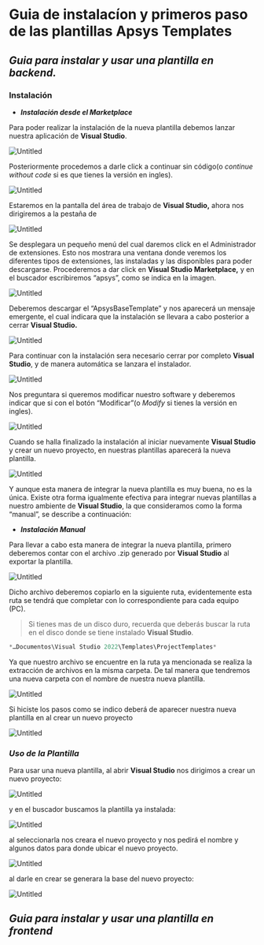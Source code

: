 # Guia de instalacíon y primeros paso de las plantillas Apsys Templates

## *Guia para instalar y usar una plantilla en backend.*

### **Instalación**

- ***Instalación desde el Marketplace***

Para poder realizar la instalación de la nueva plantilla debemos lanzar nuestra aplicación de **Visual Studio**.

![Untitled](Resources/Untitled.png)

Posteriormente procedemos a darle click a continuar sin código(o *continue without code* si es que tienes la versión en ingles). 

![Untitled](Resources/Untitled%201.png)

Estaremos en la pantalla del área de trabajo de **Visual Studio,** ahora nos dirigiremos a la pestaña de 

![Untitled](Resources/Untitled%202.png)

Se desplegara un pequeño menú del cual daremos click en el Administrador de extensiones. Esto nos mostrara una ventana donde veremos los diferentes tipos de extensiones, las instaladas y las disponibles para poder descargarse. Procederemos a dar click en **Visual Studio Marketplace,** y en el buscador escribiremos “apsys”, como se indica en la imagen.

![Untitled](Resources/Untitled%203.png)

Deberemos descargar el “ApsysBaseTemplate” y nos aparecerá un mensaje emergente, el cual indicara que la instalación se llevara a cabo posterior a cerrar **Visual Studio.**

![Untitled](Resources/Untitled%204.png)

Para continuar con la instalación sera necesario cerrar por completo **Visual Studio**, y de manera automática se lanzara el instalador.

![Untitled](Resources/Untitled%205.png)

Nos preguntara si queremos modificar nuestro software y deberemos indicar que si con el botón “Modificar”(o *Modify* si tienes la versión en ingles).

![Untitled](Resources/Untitled%206.png)

Cuando se halla finalizado la instalación al iniciar nuevamente **Visual Studio** y crear un nuevo proyecto, en nuestras plantillas aparecerá la nueva plantilla.

![Untitled](Resources/Untitled%207.png)

Y aunque esta manera de integrar la nueva plantilla es muy buena, no es la única. Existe otra forma igualmente efectiva para integrar nuevas plantillas a nuestro ambiente de **Visual Studio**, la que consideramos como la forma “manual”, se describe a continuación:

- ***Instalación Manual***

Para llevar a cabo esta manera de integrar la nueva plantilla, primero deberemos contar con el archivo .zip generado por **Visual Studio** al exportar la plantilla.

![Untitled](Resources/Untitled%208.png)

Dicho archivo deberemos copiarlo en la siguiente ruta, evidentemente esta ruta se tendrá que completar con lo correspondiente para cada equipo (PC).

> Si tienes mas de un disco duro, recuerda que deberás buscar la ruta en el disco donde se tiene instalado **Visual Studio**.
> 

```powershell
*…Documentos\Visual Studio 2022\Templates\ProjectTemplates*
```

Ya que nuestro archivo se encuentre en la ruta ya mencionada se realiza la extracción de archivos en la misma carpeta. De tal manera que tendremos una nueva carpeta con el nombre de nuestra  nueva plantilla.

![Untitled](Resources/Untitled%209.png)

Si hiciste los pasos como se indico deberá de aparecer nuestra nueva plantilla en al crear un nuevo proyecto

![Untitled](Resources/Untitled%207.png)

### *Uso de la Plantilla*

Para usar una nueva plantilla, al abrir **Visual Studio** nos dirigimos a crear un nuevo proyecto:

![Untitled](Resources/Untitled%2010.png)

y en el buscador buscamos la plantilla ya instalada: 

![Untitled](Resources/Untitled%2011.png)

al seleccionarla nos creara el nuevo proyecto y nos pedirá el nombre y algunos datos para donde ubicar el nuevo proyecto.

![Untitled](Resources/Untitled%2012.png)

al darle en crear se generara la base del nuevo proyecto: 

![Untitled](Resources/Untitled%2013.png)

## *Guia para instalar y usar una plantilla en frontend*